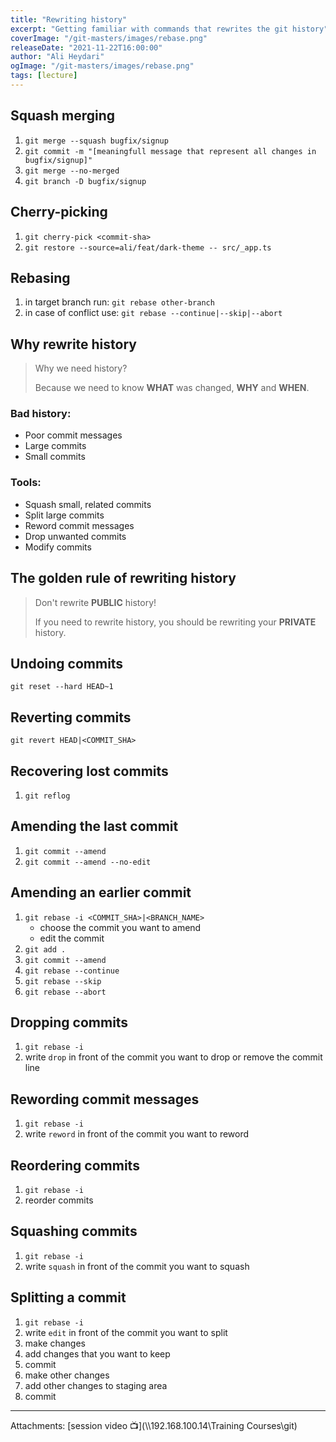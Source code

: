 ```yaml
---
title: "Rewriting history"
excerpt: "Getting familiar with commands that rewrites the git history"
coverImage: "/git-masters/images/rebase.png"
releaseDate: "2021-11-22T16:00:00"
author: "Ali Heydari"
ogImage: "/git-masters/images/rebase.png"
tags: [lecture]
---
```


## Squash merging

1. `git merge --squash bugfix/signup`
2. `git commit -m "[meaningfull message that represent all changes in bugfix/signup]"`
3. `git merge --no-merged`
4. `git branch -D bugfix/signup`

## Cherry-picking

1. `git cherry-pick <commit-sha>`
2. `git restore --source=ali/feat/dark-theme -- src/_app.ts`

## Rebasing

1. in target branch run: `git rebase other-branch`
2. in case of conflict use: `git rebase --continue|--skip|--abort`

## Why rewrite history

> Why we need history?
>
> Because we need to know **WHAT** was changed, **WHY** and **WHEN**.

### Bad history:

- Poor commit messages
- Large commits
- Small commits

### Tools:

- Squash small, related commits
- Split large commits
- Reword commit messages
- Drop unwanted commits
- Modify commits

## The golden rule of rewriting history

> Don't rewrite **PUBLIC** history!
>
> If you need to rewrite history, you should be rewriting your **PRIVATE** history.

## Undoing commits

`git reset --hard HEAD~1`

## Reverting commits

`git revert HEAD|<COMMIT_SHA>`

## Recovering lost commits

1. `git reflog`

## Amending the last commit

1. `git commit --amend`
2. `git commit --amend --no-edit`

## Amending an earlier commit

1. `git rebase -i <COMMIT_SHA>|<BRANCH_NAME>`
   - choose the commit you want to amend
   - edit the commit
2. `git add .`
3. `git commit --amend`
4. `git rebase --continue`
5. `git rebase --skip`
6. `git rebase --abort`

## Dropping commits

1. `git rebase -i`
2. write `drop` in front of the commit you want to drop or remove the commit line

## Rewording commit messages

1. `git rebase -i`
2. write `reword` in front of the commit you want to reword

## Reordering commits

1. `git rebase -i`
2. reorder commits

## Squashing commits

1. `git rebase -i`
2. write `squash` in front of the commit you want to squash

## Splitting a commit

1. `git rebase -i`
2. write `edit` in front of the commit you want to split
3. make changes
4. add changes that you want to keep
5. commit
6. make other changes
7. add other changes to staging area
8. commit

---

Attachments:
[session video 📺](\\\\192.168.100.14\Training Courses\git)
